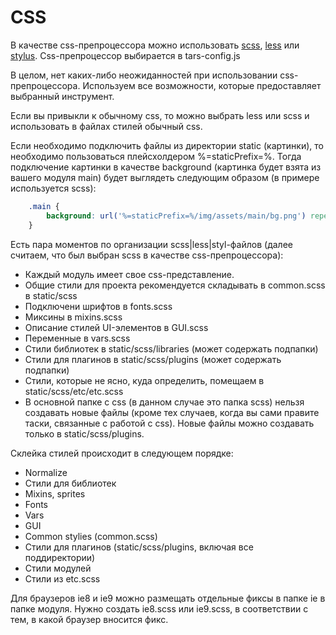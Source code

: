 CSS
===

В качестве css-препроцессора можно использовать <a href="http://sass-lang.com/" target="_blank">scss</a>, <a href="http://www.lesscss.ru/" target="_blank">less</a> или <a href="http://learnboost.github.io/stylus/" target="_blank">stylus</a>. Css-препроцессор выбирается в tars-config.js

В целом, нет каких-либо неожиданностей при использовании css-препроцессора. Используем все возможности, которые предоставляет выбранный инструмент.

Если вы привыкли к обычному css, то можно выбрать less или scss и использовать в файлах стилей обычный css.

Если необходимо подключить файлы из директории static (картинки), то необходимо пользоваться плейсхолдером %=staticPrefix=%. Тогда подключение картинки в качестве background (картинка будет взята из вашего модуля main) будет выглядеть следующим образом (в примере используется scss):

```scss
    .main {
        background: url('%=staticPrefix=%/img/assets/main/bg.png') repeat;
    }
```

Есть пара моментов по организации scss|less|styl-файлов (далее считаем, что был выбран scss в качестве css-препроцессора):

* Каждый модуль имеет свое css-представление.
* Общие стили для проекта рекомендуется складывать в common.scss в static/scss
* Подключени шрифтов в fonts.scss
* Миксины в mixins.scss
* Описание стилей UI-элементов в GUI.scss
* Переменные в vars.scss
* Стили библиотек в static/scss/libraries (может содержать подпапки)
* Стили для плагинов в static/scss/plugins (может содержать подпапки)
* Стили, которые не ясно, куда определить, помещаем в static/scss/etc/etc.scss
* В основной папке с css (в данном случае это папка scss) нельзя создавать новые файлы (кроме тех случаев, когда вы сами правите таски, связанные с работой с css). Новые файлы можно создавать только в static/scss/plugins.

Склейка стилей происходит в следующем порядке:
* Normalize
* Стили для библиотек
* Mixins, sprites
* Fonts
* Vars
* GUI
* Common stylies (common.scss)
* Стили для плагинов (static/scss/plugins, включая все поддиректории)
* Стили модулей
* Стили из etc.scss

Для браузеров ie8 и ie9 можно размещать отдельные фиксы в папке ie в папке модуля. Нужно создать ie8.scss или ie9.scss, в соответствии с тем, в какой браузер вносится фикс.

